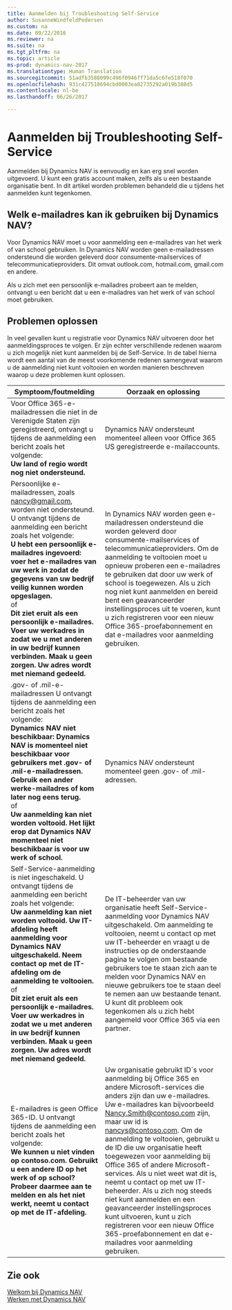 ```yaml
---
title: Aanmelden bij Troubleshooting Self-Service
author: SusanneWindfeldPedersen
ms.custom: na
ms.date: 09/22/2016
ms.reviewer: na
ms.suite: na
ms.tgt_pltfrm: na
ms.topic: article
ms-prod: dynamics-nav-2017
ms.translationtype: Human Translation
ms.sourcegitcommit: 51adfb3588099c496f0946ff71da5c6fe518f070
ms.openlocfilehash: 931c427518694cbd0003ea82735292a019b388d5
ms.contentlocale: nl-be
ms.lasthandoff: 06/26/2017

---
```


# <a name="troubleshooting-self-service-sign-up"></a>Aanmelden bij Troubleshooting Self-Service
Aanmelden bij Dynamics NAV is eenvoudig en kan erg snel worden uitgevoerd. U kunt een gratis account maken, zelfs als u een bestaande organisatie bent. In dit artikel worden problemen behandeld die u tijdens het aanmelden kunt tegenkomen.

## <a name="what-email-address-can-i-use-with-dynamics-nav"></a>Welk e-mailadres kan ik gebruiken bij Dynamics NAV?
Voor Dynamics NAV moet u voor aanmelding een e-mailadres van het werk of van school gebruiken. In Dynamics NAV worden geen e-mailadressen ondersteund die worden geleverd door consumente-mailservices of telecommunicatieproviders. Dit omvat outlook.com, hotmail.com, gmail.com en andere.

Als u zich met een persoonlijk e-mailadres probeert aan te melden, ontvangt u een bericht dat u een e-mailadres van het werk of van school moet gebruiken.

## <a name="troubleshooting"></a>Problemen oplossen
In veel gevallen kunt u registratie voor Dynamics NAV uitvoeren door het aanmeldingsproces te volgen. Er zijn echter verschillende redenen waarom u zich mogelijk niet kunt aanmelden bij de Self-Service. In de tabel hierna wordt een aantal van de meest voorkomende redenen samengevat waarom u de aanmelding niet kunt voltooien en worden manieren beschreven waarop u deze problemen kunt oplossen.

|Symptoom/foutmelding                                                                             |Oorzaak en oplossing|
|--------------------------------------------------------------------------------------------------|--------------------|
|Voor Office 365-e-mailadressen die niet in de Verenigde Staten zijn geregistreerd, ontvangt u tijdens de aanmelding een bericht zoals het volgende: <br>**Uw land of regio wordt nog niet ondersteund.**<br> |Dynamics NAV ondersteunt momenteel alleen voor Office 365 US geregistreerde e-mailaccounts.|
|Persoonlijke e-mailadressen, zoals nancy@gmail.com, worden niet ondersteund. U ontvangt tijdens de aanmelding een bericht zoals het volgende: <br>**U hebt een persoonlijk e-mailadres ingevoerd: voer het e-mailadres van uw werk in zodat de gegevens van uw bedrijf veilig kunnen worden opgeslagen.**<br> of <br> **Dit ziet eruit als een persoonlijk e-mailadres. Voer uw werkadres in zodat we u met anderen in uw bedrijf kunnen verbinden. Maak u geen zorgen. Uw adres wordt met niemand gedeeld.** | In Dynamics NAV worden geen e-mailadressen ondersteund die worden geleverd door consumente-mailservices of telecommunicatieproviders. Om de aanmelding te voltooien moet u opnieuw proberen een e-mailadres te gebruiken dat door uw werk of school is toegewezen. Als u zich nog niet kunt aanmelden en bereid bent een geavanceerder instellingsproces uit te voeren, kunt u zich registreren voor een nieuw Office 365-proefabonnement en dat e-mailadres voor aanmelding gebruiken.
|.gov- of .mil-e-mailadressen U ontvangt tijdens de aanmelding een bericht zoals het volgende: <br>**Dynamics NAV niet beschikbaar: Dynamics NAV is momenteel niet beschikbaar voor gebruikers met .gov- of .mil-e-mailadressen. Gebruik een ander werke-mailadres of kom later nog eens terug.** <br>of <br>**Uw aanmelding kan niet worden voltooid. Het lijkt erop dat Dynamics NAV momenteel niet beschikbaar is voor uw werk of school.**|Dynamics NAV ondersteunt momenteel geen .gov- of .mil-adressen.|
|Self-Service-aanmelding is niet ingeschakeld. U ontvangt tijdens de aanmelding een bericht zoals het volgende: <br>**Uw aanmelding kan niet worden voltooid. Uw IT-afdeling heeft aanmelding voor Dynamics NAV uitgeschakeld. Neem contact op met de IT-afdeling om de aanmelding te voltooien.** <br>of <br> **Dit ziet eruit als een persoonlijk e-mailadres. Voer uw werkadres in zodat we u met anderen in uw bedrijf kunnen verbinden. Maak u geen zorgen. Uw adres wordt met niemand gedeeld.**|De IT-beheerder van uw organisatie heeft Self-Service-aanmelding voor Dynamics NAV uitgeschakeld. Om aanmelding te voltooien, neemt u contact op met uw IT-beheerder en vraagt u de instructies op de onderstaande pagina te volgen om bestaande gebruikers toe te staan zich aan te melden voor Dynamics NAV en nieuwe gebruikers toe te staan deel te nemen aan uw bestaande tenant. U kunt dit probleem ook tegenkomen als u zich hebt aangemeld voor Office 365 via een partner.|
|E-mailadres is geen Office 365-ID. U ontvangt tijdens de aanmelding een bericht zoals het volgende: <br>**We kunnen u niet vinden op contoso.com. Gebruikt u een andere ID op het werk of op school? Probeer daarmee aan te melden en als het niet werkt, neemt u contact op met de IT-afdeling.**|Uw organisatie gebruikt ID´s voor aanmelding bij Office 365 en andere Microsoft-services die anders zijn dan uw e-mailadres. Uw e-mailadres kan bijvoorbeeld Nancy.Smith@contoso.com zijn, maar uw id is nancys@contoso.com. Om de aanmelding te voltooien, gebruikt u de ID die uw organisatie heeft toegewezen voor aanmelding bij Office 365 of andere Microsoft-services. Als u niet weet wat dit is, neemt u contact op met uw IT-beheerder. Als u zich nog steeds niet kunt aanmelden en een geavanceerder instellingsproces kunt uitvoeren, kunt u zich registreren voor een nieuw Office 365-proefabonnement en dat e-mailadres voor aanmelding gebruiken.|


## <a name="see-also"></a>Zie ook
[Welkom bij Dynamics NAV](across-get-started.md)  
[Werken met Dynamics NAV](ui-work-product.md)




